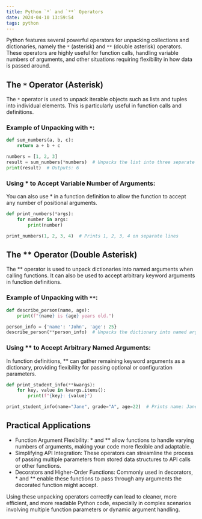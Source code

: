 ```yaml
---
title: Python `*` and `**` Operators
date: 2024-04-10 13:59:54
tags: python
---
```

Python features several powerful operators for unpacking collections and dictionaries, namely the `*` (asterisk) and `**` (double asterisk) operators. These operators are highly useful for function calls, handling variable numbers of arguments, and other situations requiring flexibility in how data is passed around.

<!-- more -->
## The `*` Operator (Asterisk)

The `*` operator is used to unpack iterable objects such as lists and tuples into individual elements. This is particularly useful in function calls and definitions.

### Example of Unpacking with `*`:

```python
def sum_numbers(a, b, c):
    return a + b + c

numbers = [1, 2, 3]
result = sum_numbers(*numbers)  # Unpacks the list into three separate arguments
print(result)  # Outputs: 6
```

### Using * to Accept Variable Number of Arguments:
You can also use * in a function definition to allow the function to accept any number of positional arguments.

```python
def print_numbers(*args):
    for number in args:
        print(number)

print_numbers(1, 2, 3, 4)  # Prints 1, 2, 3, 4 on separate lines
```
## The ** Operator (Double Asterisk)
The ** operator is used to unpack dictionaries into named arguments when calling functions. It can also be used to accept arbitrary keyword arguments in function definitions.

### Example of Unpacking with `**`:
```python
def describe_person(name, age):
    print(f"{name} is {age} years old.")

person_info = {'name': 'John', 'age': 25}
describe_person(**person_info)  # Unpacks the dictionary into named arguments
```
### Using ** to Accept Arbitrary Named Arguments:
In function definitions, ** can gather remaining keyword arguments as a dictionary, providing flexibility for passing optional or configuration parameters.
```python
def print_student_info(**kwargs):
    for key, value in kwargs.items():
        print(f"{key}: {value}")

print_student_info(name="Jane", grade="A", age=22)  # Prints name: Jane, grade: A, age: 22
```
## Practical Applications
- Function Argument Flexibility: * and ** allow functions to handle varying numbers of arguments, making your code more flexible and adaptable.
- Simplifying API Integration: These operators can streamline the process of passing multiple parameters from stored data structures to API calls or other functions.
- Decorators and Higher-Order Functions: Commonly used in decorators, * and ** enable these functions to pass through any arguments the decorated function might accept.

Using these unpacking operators correctly can lead to cleaner, more efficient, and more readable Python code, especially in complex scenarios involving multiple function parameters or dynamic argument handling.
